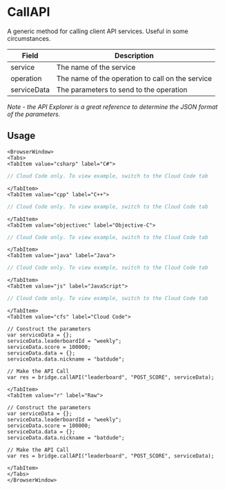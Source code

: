 # CallAPI

A generic method for calling client API services. Useful in some circumstances.

Field | Description
-------------- | -----------
service | The name of the service
operation | The name of the operation to call on the service
serviceData | The parameters to send to the operation

*Note - the API Explorer is a great reference to determine the JSON format of the parameters.*

## Usage

```mdx-code-block
<BrowserWindow>
<Tabs>
<TabItem value="csharp" label="C#">
```

```csharp
// Cloud Code only. To view example, switch to the Cloud Code tab
```

```mdx-code-block
</TabItem>
<TabItem value="cpp" label="C++">
```

```cpp
// Cloud Code only. To view example, switch to the Cloud Code tab
```

```mdx-code-block
</TabItem>
<TabItem value="objectivec" label="Objective-C">
```

```objectivec
// Cloud Code only. To view example, switch to the Cloud Code tab
```

```mdx-code-block
</TabItem>
<TabItem value="java" label="Java">
```

```java
// Cloud Code only. To view example, switch to the Cloud Code tab
```

```mdx-code-block
</TabItem>
<TabItem value="js" label="JavaScript">
```

```javascript
// Cloud Code only. To view example, switch to the Cloud Code tab
```

```mdx-code-block
</TabItem>
<TabItem value="cfs" label="Cloud Code">
```

```cfscript
// Construct the parameters
var serviceData = {};
serviceData.leaderboardId = "weekly";
serviceData.score = 100000;
serviceData.data = {};
serviceData.data.nickname = "batdude";

// Make the API Call
var res = bridge.callAPI("leaderboard", "POST_SCORE", serviceData);
```

```mdx-code-block
</TabItem>
<TabItem value="r" label="Raw">
```

```cfscript
// Construct the parameters
var serviceData = {};
serviceData.leaderboardId = "weekly";
serviceData.score = 100000;
serviceData.data = {};
serviceData.data.nickname = "batdude";

// Make the API Call
var res = bridge.callAPI("leaderboard", "POST_SCORE", serviceData);
```

```mdx-code-block
</TabItem>
</Tabs>
</BrowserWindow>
```

